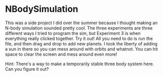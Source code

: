 # NBodySimulation
This was a side project I did over the summer because I thought making an N-body simulation sounded pretty cool. The three experiments are three different ways I tried to program the sim, but Experiment 3 is when everything really clicked together. Try it out! All you need to do is run the file, and then drag and drop to add new planets. I took the liberty of adding a sun in there so you can mess around with orbits and whatnot. You can hit space to clear the screen and mess around even more!

Hint: There's a way to make a temporarily stable three body system here. Can you figure it out?
